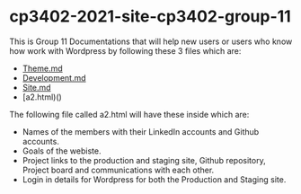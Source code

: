 # cp3402-2021-site-cp3402-group-11

This is Group 11 Documentations that will help new users or users who know how work with Wordpress by following these 3 files which are:

* [Theme.md](https://github.com/cp3402-students/cp3402-2021-site-cp3402-group-11/blob/main/Theme.md)
* [Development.md](https://github.com/cp3402-students/cp3402-2021-site-cp3402-group-11/blob/main/Deployment.md)
* [Site.md](https://github.com/cp3402-students/cp3402-2021-site-cp3402-group-11/blob/main/Site.md)
* [a2.html)()


The following file called a2.html will have these inside which are:
* Names of the members with their LinkedIn accounts and Github accounts.
* Goals of the webiste.
* Project links to the production and staging site, Github repository, Project board and communications with each other.
* Login in details for Wordpress for both the Production and Staging site.

